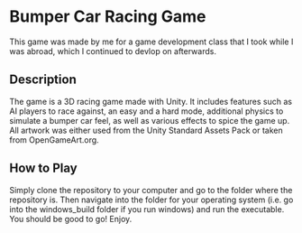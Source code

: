 # Bumper Car Racing Game

This game was made by me for a game development class that I took while I was abroad, which I continued to devlop on afterwards.

## Description

The game is a 3D racing game made with Unity. It includes features such as AI players to race against, an easy and a hard mode, additional physics to simulate a bumper car feel, as well as various effects to spice the game up. All artwork was either used from the Unity Standard Assets Pack or taken from OpenGameArt.org.

## How to Play

Simply clone the repository to your computer and go to the folder where the repository is. Then navigate into the folder for your operating system (i.e. go into the windows_build folder if you run windows) and run the executable. You should be good to go! Enjoy.
